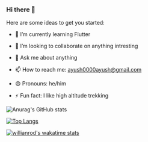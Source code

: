 ### Hi there 👋

Here are some ideas to get you started:
<!--
- 🔭 I’m currently working on ...-->
<!--- 🤔 I’m looking for help with -->
- 🌱 I’m currently learning Flutter
- 👯 I’m looking to collaborate on anything intresting

- 💬 Ask me about anything
- 📫 How to reach me: ayush0000ayush@gmail.com 
- 😄 Pronouns: he/him
- ⚡ Fun fact: I like high altitude trekking 


![Anurag's GitHub stats](https://github-readme-stats.vercel.app/api?username=Ayush0Chaudhary&theme=codeSTACKr&show_icons=true)


[![Top Langs](https://github-readme-stats.vercel.app/api/top-langs/?username=Ayush0Chaudhary&theme=codeSTACK&langs_count=5)](https://github.com/anuraghazra/github-readme-stats)

[![willianrod's wakatime stats](https://github-readme-stats.vercel.app/api/wakatime?username=@Ayush0Chaudhary)](https://github.com/anuraghazra/github-readme-stats)

